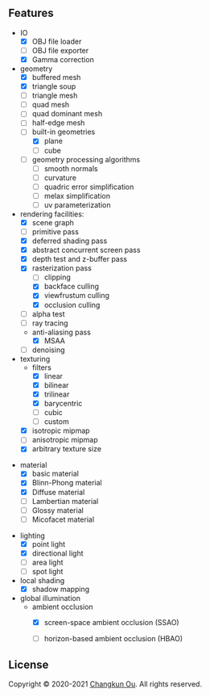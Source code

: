 ## Features

- IO
  + [x] OBJ file loader
  + [ ] OBJ file exporter
  + [x] Gamma correction
- geometry
  + [x] buffered mesh
  + [x] triangle soup
  + [ ] triangle mesh
  + [ ] quad mesh
  + [ ] quad dominant mesh
  + [ ] half-edge mesh
  + [ ] built-in geometries
    * [x] plane
    * [ ] cube
  + [ ] geometry processing algorithms
    * [ ] smooth normals
    * [ ] curvature
    * [ ] quadric error simplification
    * [ ] melax simplification
    * [ ] uv parameterization
- rendering facilities:
  + [x] scene graph
  + [ ] primitive pass
  + [x] deferred shading pass
  + [x] abstract concurrent screen pass
  + [x] depth test and z-buffer pass
  + [x] rasterization pass
    * [ ] clipping
    * [x] backface culling
    * [x] viewfrustum culling
    * [x] occlusion culling
  + [ ] alpha test
  + [ ] ray tracing
  + anti-aliasing pass
    * [x] MSAA
  + [ ] denoising
- texturing
  + filters
    + [x] linear
    + [x] bilinear
    + [x] trilinear
    + [x] barycentric
    + [ ] cubic
    + [ ] custom
  + [x] isotropic mipmap
  + [ ] anisotropic mipmap
  + [x] arbitrary texture size
+ material
  + [x] basic material
  + [x] Blinn-Phong material
  + [x] Diffuse material
  + [ ] Lambertian material
  + [ ] Glossy material
  + [ ] Micofacet material
- lighting
  + [x] point light
  + [x] directional light
  + [ ] area light
  + [ ] spot light
- local shading
  + [x] shadow mapping
- global illumination
  + ambient occlusion
    + [x] screen-space ambient occlusion (SSAO)
    + [ ] horizon-based ambient occlusion (HBAO)


## License

Copyright &copy; 2020-2021 [Changkun Ou](https://changkun.de). All rights reserved.